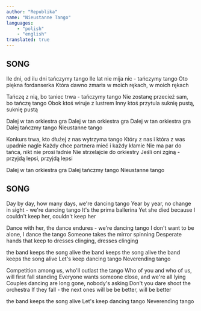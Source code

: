 ```yaml
---
author: "Republika"
name: "Nieustanne Tango"
languages: 
    - "polish"
    - "english"
translated: true
---
```

## SONG
Ile dni, od ilu dni tańczymy tango
Ile lat nie mija nic - tańczymy tango
Oto piękna fordanserka
Która dawno zmarła w moich rękach, w moich rękach
 
Tańczę z nią, bo taniec trwa - tańczymy tango
Nie zostanę przecież sam, bo tańczę tango
Obok ktoś wiruje z lustrem
Inny ktoś przytula suknię pustą, suknię pustą
 
Dalej w tan orkiestra gra
Dalej w tan orkiestra gra
Dalej w tan orkiestra gra
Dalej tańczmy tango
Nieustanne tango
 
Konkurs trwa, kto dłużej z nas wytrzyma tango
Który z nas i która z was upadnie nagle
Każdy chce partnera mieć i każdy kłamie
Nie ma par do tańca, nikt nie prosi ładnie
Nie strzelajcie do orkiestry
Jeśli oni zginą - przyjdą lepsi, przyjdą lepsi
 
Dalej w tan orkiestra gra
Dalej tańczmy tango
Nieustanne tango
## SONG
Day by day, how many days, we're dancing tango
Year by year, no change in sight - we're dancing tango
It's the prima ballerina
Yet she died because I couldn't keep her, couldn't keep her
 
Dance with her, the dance endures - we're dancing tango
I don't want to be alone, I dance the tango
Someone takes the mirror spinning
Desperate hands that keep to dresses clinging, dresses clinging
 
the band keeps the song alive
the band keeps the song alive
the band keeps the song alive
Let's keep dancing tango
Neverending tango
 
Competition among us, who'll outlast the tango
Who of you and who of us, will first fall standing
Everyone wants someone close, and we're all lying
Couples dancing are long gone, nobody's asking
Don't you dare shoot the orchestra
If they fall - the next ones will be be better, will be better

the band keeps the song alive
Let's keep dancing tango
Neverending tango